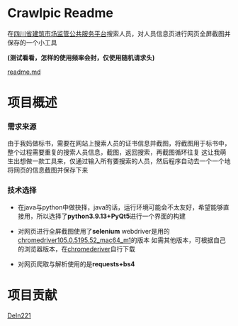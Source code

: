 Crawlpic Readme
===============
在[四川省建筑市场监管公共服务平台](http://sjfw.scjs.net.cn:8001/xxgx/Person/rList.aspx)搜索人员，对人员信息页进行网页全屏截图并保存的一个小工具

**(测试看看，怎样的使用频率会封，仅使用随机请求头)**

[readme.md](./readme.md)


项目概述
=========


### 需求来源
由于我妈做标书，需要在网站上搜索人员的证书信息并截图，将截图用于标书中，整个过程需要重复的搜索人员信息，截图，返回搜索，再截图循环往复
这让我萌生出想做一款工具来，仅通过输入所有要搜索的人员，然后程序自动去一个一个地将网页的信息截图并保存下来

### 技术选择
- 在java与python中做抉择，java的话，运行环境可能会不太友好，希望能够直接用，所以选择了**python3.9.13+PyQt5**进行一个界面的构建

- 对网页进行全屏截图使用了**selenium**
webdriver是用的[chromedriver105.0.5195.52_mac64_m1](http://chromedriver.storage.googleapis.com/index.html?path=105.0.5195.52/)的版本
如需其他版本，可根据自己的浏览器版本，在[chromederiver](http://chromedriver.storage.googleapis.com/index.html)自行下载

- 对网页爬取与解析使用的是**requests+bs4**

项目贡献
======

[DeIn221](https://github.com/DeIn221)

